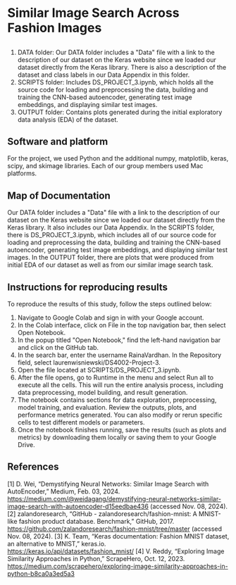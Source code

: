 # Similar Image Search Across Fashion Images

## 
1. DATA folder: Our DATA folder includes a "Data" file with a link to the description of our dataset on the Keras website since we loaded our dataset directly from the Keras library. There is also a description of the dataset and class labels in our Data Appendix in this folder.
2. SCRIPTS folder: Includes DS_PROJECT_3.ipynb, which holds all the source code for loading and preprocessing the data, building and training the CNN-based autoencoder, generating test image embeddings, and displaying similar test images.
3. OUTPUT folder: Contains plots generated during the initial exploratory data analysis (EDA) of the dataset.

## Software and platform
For the project, we used Python and the additional numpy, matplotlib, keras, scipy, and skimage libraries. Each of our group members used Mac platforms.

## Map of Documentation
Our DATA folder includes a "Data" file with a link to the description of our dataset on the Keras website since we loaded our dataset directly from the Keras library. It also includes our Data Appendix. In the SCRIPTS folder, there is DS_PROJECT_3.ipynb, which includes all of our source code for loading and preprocessing the data, building and training the CNN-based autoencoder, generating test image embeddings, and displaying similar test images. In the OUTPUT folder, there are plots that were produced from initial EDA of our dataset as well as from our similar image search task.


## Instructions for reproducing results
To reproduce the results of this study, follow the steps outlined below:

1. Navigate to Google Colab and sign in with your Google account.
2. In the Colab interface, click on File in the top navigation bar, then select Open Notebook.
3. In the popup titled "Open Notebook," find the left-hand navigation bar and click on the GitHub tab.
4. In the search bar, enter the username RainaVardhan. In the Repository field, select laurenwisniewski/DS4002-Project-3.
5. Open the file located at SCRIPTS/DS_PROJECT_3.ipynb.
6. After the file opens, go to Runtime in the menu and select Run all to execute all the cells. This will run the entire analysis process, including data preprocessing, model building, and result generation.
7. The notebook contains sections for data exploration, preprocessing, model training, and evaluation. Review the outputs, plots, and performance metrics generated. You can also modify or rerun specific cells to test different models or parameters.
8.  Once the notebook finishes running, save the results (such as plots and metrics) by downloading them locally or saving them to your Google Drive.


## References
[1] D. Wei, “Demystifying Neural Networks: Similar Image Search with AutoEncoder,” Medium, Feb. 03, 2024. https://medium.com/@weidagang/demystifying-neural-networks-similar-image-search-with-autoencoder-d15eedbae436 (accessed Nov. 08, 2024).
[2] zalandoresearch, “GitHub - zalandoresearch/fashion-mnist: A MNIST-like fashion product database. Benchmark,” GitHub, 2017. https://github.com/zalandoresearch/fashion-mnist/tree/master (accessed Nov. 08, 2024).
[3] K. Team, “Keras documentation: Fashion MNIST dataset, an alternative to MNIST,” keras.io. https://keras.io/api/datasets/fashion_mnist/ 
[4] V. Reddy, “Exploring Image Similarity Approaches in Python,” ScrapeHero, Oct. 12, 2023. https://medium.com/scrapehero/exploring-image-similarity-approaches-in-python-b8ca0a3ed5a3
